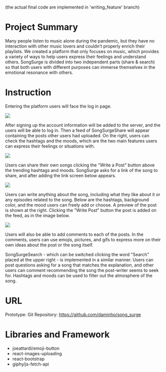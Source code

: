 (the actual final code are implemented in 'writing_feature' branch)
# Project Summary
Many people listen to music alone during the pandemic, but they have no interaction with other music lovers and couldn't properly enrich their playlists.
We created a platform that only focuses on music, which provides a variety of ways to help users express their feelings and understand others.
SongSurge is divided into two independent parts (share & search) so that both users with different purposes can immerse themselves in the emotional resonance with others.
# Instruction
Entering the platform users will face the log in page. 

![](https://i.imgur.com/iR4K0Tp.png)

After signing up the account information will be added to the server, and the users will be able to log in. Then a feed of SongSurgeShare will appear containing the posts other users had uploaded. On the right, users can check the hashtags and the moods, which are the two main features users can express their feelings or situations with. 

![](https://i.imgur.com/U3BbzaE.png)

Users can share their own songs clicking the "Write a Post" button above the trending hashtags and moods. SongSurge asks for a link of the song to share, and after adding the link screen below appears. 

![](https://i.imgur.com/hA3wkX0.png)

Users can write anything about the song, including what they like about it or any episodes related to the song. Below are the hashtags, background color, and the mood users can freely add or choose. A preview of the post is shown at the right. Clicking the "Write Post" button the post is added on the feed, as in the image below. 

![](https://i.imgur.com/4MKkDSk.png)

Users will also be able to add comments to each of the posts. In the comments, users can use emojis, pictures, and gifs to express more on their own ideas about the post or the song itself. 

SongSurgeSearch - which can be switched clicking the word "Search" placed at the upper right - is implemented in a similar manner. Users can post questions asking for a song that matches the explanation, and other users can comment recommending the song the post-writer seems to seek for. Hashtags and moods can be used to filter out the atmosphere of the song. 


# URL
Prototype:
Git Repository: https://github.com/daminho/song_surge
# Libraries and Framework
- joeattardi/emoji-button
- react-images-uploading
- react-bootstrap
- giphy/js-fetch-api
